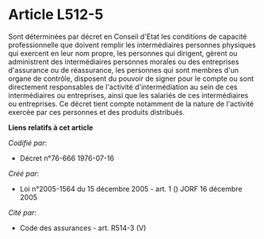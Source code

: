 # Article L512-5

Sont déterminées par décret en Conseil d'Etat les conditions de capacité professionnelle que doivent remplir les
intermédiaires personnes physiques qui exercent en leur nom propre, les personnes qui dirigent, gèrent ou administrent des
intermédiaires personnes morales ou des entreprises d'assurance ou de réassurance, les personnes qui sont membres d'un organe
de contrôle, disposent du pouvoir de signer pour le compte ou sont directement responsables de l'activité d'intermédiation au
sein de ces intermédiaires ou entreprises, ainsi que les salariés de ces intermédiaires ou entreprises. Ce décret tient
compte notamment de la nature de l'activité exercée par ces personnes et des produits distribués.

**Liens relatifs à cet article**

_Codifié par_:

  - Décret n°76-666 1976-07-16

_Créé par_:

  - Loi n°2005-1564 du 15 décembre 2005 - art. 1 () JORF 16 décembre 2005

_Cité par_:

  - Code des assurances - art. R514-3 (V)

